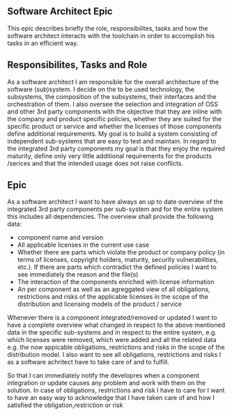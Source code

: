 ## Software Architect Epic
This epic describes briefly the role, responsibilites, tasks and how the software architect interacts with the toolchain in order to accomplish his tasks in an efficient way.

## Responsibilites, Tasks and Role
As a software architect I am responsible for the overall architecture of the software (sub)system. I decide on the to be used technology, the subsystems, the composition of the subsystems, their interfaces and the orchestration of them. I also oversee the selection and integration of OSS and other 3rd party components with the objective that they are inline with the company and product specific policies, whether they are suited for the specific product or service and whether the licenses of those components define additional requirements.
My goal is to build a system consisting of independent sub-systems that are easy to test and maintain. In regard to the integrated 3rd party components my goal is that they enjoy the required maturity, define only very little additional requirements for the products /serices and that the intended usage does not raise conflicts.

## Epic
As a software architect I want to have always an up to date overview of the integrated 3rd party components per sub-system and for the entire system this includes all dependencies. The overview shall provide the following data:
* component name and version
* All applicable licenses in the current use case
* Whether there are parts which violate the product or company policy (in terms of licenses, copyright holders, maturity, security vulnerabilities, etc.). If there are parts which contradict the defined policies I want to see immediately the reason and the file(s)
* The interaction of the components enriched with license information
* An per component as well as an agreggated view of all obligations, restrictions and risks of the applicable licenses in the scope of the distribution and licensing models of the product / service

Whenever there is a component integrated/removed or updated I want to have a complete overview what changed in respect to the above mentioned data in the specific sub-systems and in respect to the entire system, e.g. which licenses were removed, which were added and all the related data e.g. the now appicable obligations, restrictions and risks in the scope of the distribution model.
I also want to see all obligations, restrictions and risks I as a software achritect have to take care of and to fulfill.

So that I can immediately notify the developres when a component integration or update causes any problem and work with them on the solution.  In case of obligations, restrictions and risk I have to care for I want to have an easy way to acknowledge that I have taken care of and how I satisfied the obligation,restriction or risk

